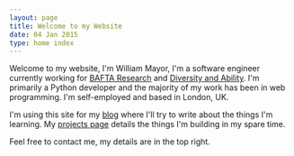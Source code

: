 ```yaml
---
layout: page
title: Welcome to my Website
date: 04 Jan 2015
type: home index
---
```

Welcome to my website, I'm William Mayor, I'm a software engineer currently working for [BAFTA Research](https://www.bafta.org/initiatives/commercial/research) and [Diversity and Ability](https://www.dnamatters.co.uk). I'm primarily a Python developer and the majority of my work has been in web programming. I'm self-employed and based in London, UK.

I'm using this site for my [blog](/blog/) where I'll try to write about the things I'm learning. My [projects page](/projects/) details the things I'm building in my spare time.

Feel free to contact me, my details are in the top right.
